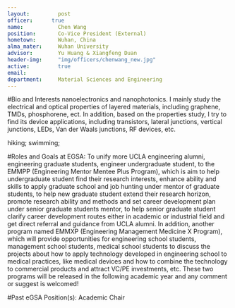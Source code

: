 ```yaml
---
layout:     	post
officer:      true
name:      		Chen Wang
position: 		Co-Vice President (External)
hometown: 		Wuhan, China
alma_mater: 	Wuhan University
advisor: 		Yu Huang & Xiangfeng Duan
header-img: 	"img/officers/chenwang_new.jpg"
active: 		true
email: 			
department: 	Material Sciences and Engineering
---
```


#Bio and Interests
nanoelectronics and nanophotonics. I mainly study the electrical and optical properties of layered materials, including graphene, TMDs, phosphorene, ect. In addition, based on the properties study, I try to find its device applications, including transistors, lateral junctions, vertical junctions, LEDs, Van der Waals junctions, RF devices, etc.

hiking; swimming;

#Roles and Goals at EGSA:
To unify more UCLA engineering alumni, engineering graduate students, engineer undergraduate student, to the EMMPP (Engineering Mentor Mentee Plus Program), which is aim to help undergraduate student find their research interests, enhance ability and skills to apply graduate school and job hunting under mentor of graduate students, to help new graduate student extend their research horizon, promote research ability and methods and set career development plan under senior graduate students mentor, to help senior graduate student clarify career development routes either in academic or industrial field and get direct referral and guidance from UCLA alumni. In addition, another program named EMMXP (Engineering Management Medicine X Program), which will provide opportunities for engineering school students, management school students, medical school students to discuss the projects about how to apply technology developed in engineering school to medical practices, like medical devices and how to combine the technology to commercial products and attract VC/PE investments, etc. These two programs will be released in the following academic year and any comment or suggest is welcomed! 

#Past eGSA Position(s):
Academic Chair
